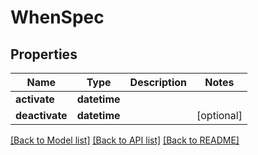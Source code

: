 # WhenSpec


## Properties
Name | Type | Description | Notes
------------ | ------------- | ------------- | -------------
**activate** | **datetime** |  | 
**deactivate** | **datetime** |  | [optional] 

[[Back to Model list]](../README.md#documentation-for-models) [[Back to API list]](../README.md#documentation-for-api-endpoints) [[Back to README]](../README.md)


